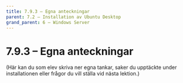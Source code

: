 ```yaml
---
title: 7.9.3 – Egna anteckningar
parent: 7.2 – Installation av Ubuntu Desktop
grand_parent: 6 – Windows Server
---
```

# 7.9.3 – Egna anteckningar

(Här kan du som elev skriva ner egna tankar, saker du upptäckte under installationen eller frågor du vill ställa vid nästa lektion.)

